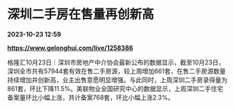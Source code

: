 # 深圳二手房在售量再创新高

**2023-10-23 12:59**

**https://www.gelonghui.com/live/1258386**

格隆汇10月23日｜深圳市房地产中介协会最新公布的数据显示，截至10月23日，深圳全市共有57944套有效在售二手房源，较上周增加661套，在售二手房源数量持续增加并创新高，业主出售意愿明显增强。与此同时，上周深圳二手房录得量为861套，环比下降11.5%。美联物业全国研究中心的数据显示，上周深圳二手住宅备案量环比小幅上涨，共计备案768套，环比小幅上涨2.3%。